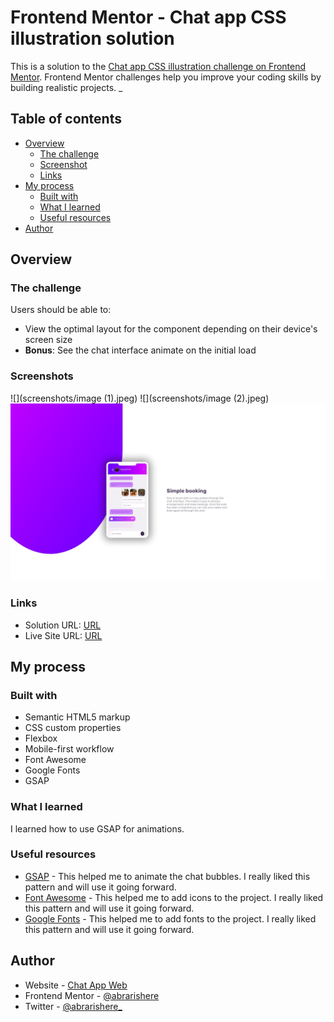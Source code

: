 # Frontend Mentor - Chat app CSS illustration solution

This is a solution to the [Chat app CSS illustration challenge on Frontend Mentor](https://www.frontendmentor.io/challenges/chat-app-css-illustration-O5auMkFqY). Frontend Mentor challenges help you improve your coding skills by building realistic projects. _

## Table of contents

- [Overview](#overview)
  - [The challenge](#the-challenge)
  - [Screenshot](#screenshot)
  - [Links](#links)
- [My process](#my-process)
  - [Built with](#built-with)
  - [What I learned](#what-i-learned)
  - [Useful resources](#useful-resources)
- [Author](#author)


## Overview

### The challenge

Users should be able to:

- View the optimal layout for the component depending on their device's screen size
- **Bonus**: See the chat interface animate on the initial load

### Screenshots

![](screenshots/image (1).jpeg)
![](screenshots/image (2).jpeg)
![](screenshots/image.jpeg)


### Links

- Solution URL: [URL](https://github.com/abrarishere/chatAppWeb)
- Live Site URL: [URL](https://abrarishere.github.io/chatAppWeb/)

## My process

### Built with

- Semantic HTML5 markup
- CSS custom properties
- Flexbox
- Mobile-first workflow
- Font Awesome
- Google Fonts
- GSAP


### What I learned

I learned how to use GSAP for animations.



### Useful resources

- [GSAP](https://greensock.com/gsap/) - This helped me to animate the chat bubbles. I really liked this pattern and will use it going forward.
- [Font Awesome](https://fontawesome.com/) - This helped me to add icons to the project. I really liked this pattern and will use it going forward.
- [Google Fonts](https://fonts.google.com/) - This helped me to add fonts to the project. I really liked this pattern and will use it going forward.



## Author

- Website - [Chat App Web](https://abrarishere.github.io/chatAppWeb/)
- Frontend Mentor - [@abrarishere](https://www.frontendmentor.io/profile/abrarishere)
- Twitter - [@abrarishere_](https://www.twitter.com/abrarishere_)



